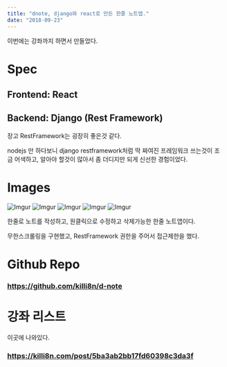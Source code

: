 ```yaml
---
title: "dnote, django와 react로 만든 한줄 노트앱."
date: "2018-09-23"
---
```


이번에는 강좌까지 하면서 만들었다.

# Spec

## Frontend: React

## Backend: Django (Rest Framework)

장고 RestFramework는 굉장히 좋은것 같다.

nodejs 만 하다보니 django restframework처럼 딱 짜여진 프레임워크 쓰는것이 조금 어색하고, 알아야 할것이 많아서 좀 더디지만 되게 신선한 경험이었다.

# Images

![Imgur](https://i.imgur.com/Yo7k7z9.png)
![Imgur](https://i.imgur.com/bMCUfkQ.png)
![Imgur](https://i.imgur.com/8XJj0KI.png)
![Imgur](https://i.imgur.com/JvbJJwE.png)
![Imgur](https://i.imgur.com/fBLLxz1.png)

한줄로 노트를 작성하고, 원클릭으로 수정하고 삭제가능한 한줄 노트앱이다.

무한스크롤링을 구현했고, RestFramework 권한을 주어서 접근제한을 했다.

# Github Repo

### https://github.com/killi8n/d-note

# 강좌 리스트

이곳에 나와있다.

### https://killi8n.com/post/5ba3ab2bb17fd60398c3da3f
